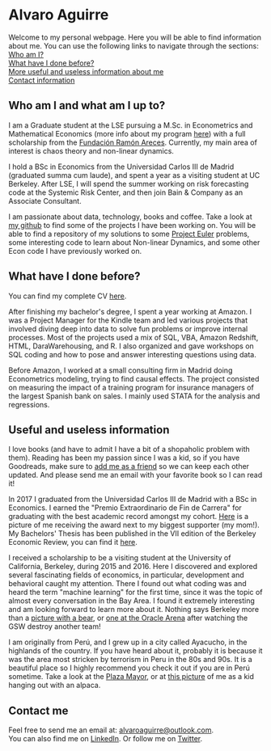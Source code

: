 # Alvaro Aguirre

Welcome to my personal webpage. Here you will be able to find information about me.
You can use the following links to navigate through the sections:  
[Who am I?](#who-am-i-and-what-am-i-up-to?) <br/>
[What have I done before?](#what-have-i-done-before?) <br/>
[More useful and useless information about me](#useful-and-useless-information) <br/>
[Contact information](#contact-me)


## Who am I and what am I up to?

I am a Graduate student at the LSE pursuing a M.Sc. in Econometrics and Mathematical Economics (more info about my program [here](http://www.lse.ac.uk/study-at-lse/Graduate/Degree-programmes-2019/MSc-Econometrics-and-Mathematical-Economics)) with a full scholarship from the [Fundación Ramón Areces](https://www.fundacionareces.es/fundacionareces/en/). Currently, my main area of interest is chaos theory and non-linear dynamics.

I hold a BSc in Economics from the Universidad Carlos III de Madrid (graduated summa cum laude), and spent a year as a visiting student at UC Berkeley. After LSE, I will spend the summer working on risk forecasting code at the Systemic Risk Center, and then join Bain & Company as an Associate Consultant.

I am passionate about data, technology, books and coffee. Take a look at [my github](https://github.com/alvaroaguirre) to find some of the projects I have been working on. You will be able to find a repository of my solutions to some [Project Euler](https://projecteuler.net) problems, some interesting code to learn about Non-linear Dynamics, and some other Econ code I have previously worked on. 

## What have I done before?

You can find my complete CV [here](https://www.dropbox.com/s/9xs8m1rikbwz24m/CV_AlvaroAguirre.pdf?dl=0). 

After finishing my bachelor's degree, I spent a year working at Amazon. I was a Project Manager for the Kindle team and led various projects that involved diving deep into data to solve fun problems or improve internal processes. Most of the projects used a mix of SQL, VBA, Amazon Redshift, HTML, DaraWarehousing, and R. I also organized and gave workshops on SQL coding and how to pose and answer interesting questions using data. 

Before Amazon, I worked at a small consulting firm in Madrid doing Econometrics modeling, trying to find causal effects. The project consisted on measuring the impact of a training program for insurance managers of the largest Spanish bank on sales. I mainly used STATA for the analysis and regressions.


## Useful and useless information

I love books (and have to admit I have a bit of a shopaholic problem with them). Reading has been my passion since I was a kid, so if you have Goodreads, make sure to [add me as a friend](http://goodreads.com/alvaroaguirrem) so we can keep each other updated. And please send me an email with your favorite book so I can read it!

In 2017 I graduated from the Universidad Carlos III de Madrid with a BSc in Economics. I earned the "Premio Extraordinario de Fin de Carrera" for graduating with the best academic record amongst my cohort. [Here](https://www.dropbox.com/s/mguz894hexzxpkp/Premio-madre.jpg?dl=0) is a picture of me receiving the award next to my biggest supporter (my mom!). My Bachelors' Thesis has been published in the VII edition of the Berkeley Economic Review, you can find it [here](https://issuu.com/berkeleyeconreview/docs/berkeley_economic_review_volume_vii).

I received a scholarship to be a visiting student at the University of California, Berkeley, during 2015 and 2016. Here I discovered and explored several fascinating fields of economics, in particular, development and behavioral caught my attention. There I found out what coding was and heard the term "machine learning" for the first time, since it was the topic of almost every conversation in the Bay Area. I found it extremely interesting and am looking forward to learn more about it. 
Nothing says Berkeley more than a [picture with a bear](https://www.dropbox.com/s/s3ybj9ffmw2c8sb/Photo%2018-04-2016%2C%2008%2039%2025.jpg?dl=0), or [one at the Oracle Arena](https://www.dropbox.com/s/0od0d4nofx8gpvg/Photo%2003-11-2015%2C%2005%2056%2028.jpg?dl=0) after watching the GSW destroy another team!

I am originally from Perú, and I grew up in a city called Ayacucho, in the highlands of the country. If you have heard about it, probably it is because it was the area most stricken by terrorism in Peru in the 80s and 90s. It is a beautiful place so I highly recommend you check it out if you are in Perú sometime. Take a look at the [Plaza Mayor](https://img.elcomercio.pe/files/article_content_ec_fotos/uploads/2018/03/30/5abef95f528f5.jpeg), or at [this picture](https://www.dropbox.com/s/1wmu5a48879q9d5/Photo%2016-05-2017%2C%2000%2032%2054.jpg?dl=0) of me as a kid hanging out with an alpaca.

## Contact me

Feel free to send me an email at: <alvaroaguirre@outlook.com>.  
You can also find me on [LinkedIn](https://www.linkedin.com/in/alvaro-aguirre/).
Or follow me on [Twitter](https://twitter.com/alvaro_aguirrem).
